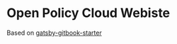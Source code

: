 # Open Policy Cloud Webiste

Based on [gatsby-gitbook-starter](https://github.com/hasura/gatsby-gitbook-starter)
